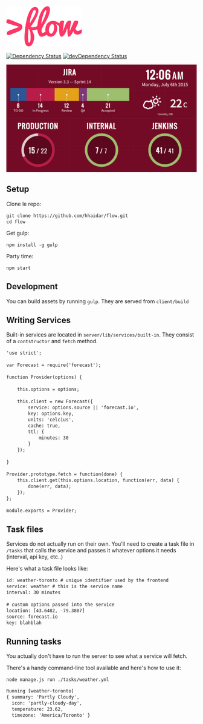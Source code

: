 <img src="_sources/logo.png" width="200" alt="&gt; flow" />

[![Dependency Status](https://david-dm.org/hhaidar/flow.svg)](https://david-dm.org/hhaidar/flow)
[![devDependency Status](https://david-dm.org/hhaidar/flow/dev-status.svg)](https://david-dm.org/hhaidar/flow#info=devDependencies)

<img src="screenshot.png" alt="&gt; flow screenshot" />

## Setup

Clone le repo:

```
git clone https://github.com/hhaidar/flow.git
cd flow
```

Get gulp:

```
npm install -g gulp
```

Party time:

```
npm start
```

## Development

You can build assets by running `gulp`. They are served from `client/build`

## Writing Services

Built-in services are located in `server/lib/services/built-in`. They consist of a `contstructor` and `fetch` method.

```
'use strict';

var Forecast = require('forecast');

function Provider(options) {

    this.options = options;

    this.client = new Forecast({
        service: options.source || 'forecast.io',
        key: options.key,
        units: 'celcius',
        cache: true,
        ttl: {
            minutes: 30
        }
    });

}

Provider.prototype.fetch = function(done) {
    this.client.get(this.options.location, function(err, data) {
        done(err, data);
    });
};

module.exports = Provider;
```

## Task files

Services do not actually run on their own. You'll need to create a task file in `/tasks` that calls the service and passes it whatever options it needs (interval, api key, etc..)

Here's what a task file looks like:

```
id: weather-toronto # unique identifier used by the frontend
service: weather # this is the service name
interval: 30 minutes

# custom options passed into the service
location: [43.6482, -79.3887]
source: forecast.io
key: blahblah
```

## Running tasks

You actually don't have to run the server to see what a service will fetch.

There's a handy command-line tool available and here's how to use it:

```
node manage.js run ./tasks/weather.yml
```

```
Running [weather-toronto]
{ summary: 'Partly Cloudy',
  icon: 'partly-cloudy-day',
  temperature: 23.62,
  timezone: 'America/Toronto' }
```
